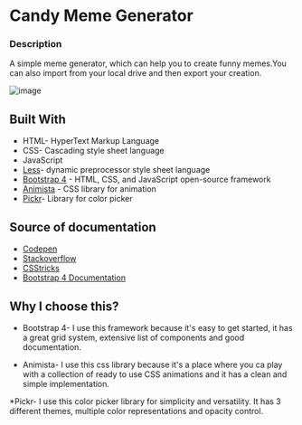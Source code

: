 # Candy Meme Generator

### Description

A simple meme generator, which can help you to create funny memes.You can also import from your local drive and then export your creation.


![image](https://user-images.githubusercontent.com/57944914/71680172-15a79200-2d92-11ea-9691-03605f702c7a.PNG)

## Built With

* HTML- HyperText Markup Language
* CSS- Cascading style sheet language
* JavaScript
* [Less](http://lesscss.org/)- dynamic preprocessor style sheet language 
* [Bootstrap 4](https://getbootstrap.com/) - HTML, CSS, and JavaScript open-source framework
* [Animista](https://animista.net/) - CSS library for animation
* [Pickr](https://simonwep.github.io/pickr/)- Library for color picker



## Source of documentation

* [Codepen](https://codepen.io) 
* [Stackoverflow](https://stackoverflow.com/)
* [CSStricks](https://css-tricks.com/)
* [Bootstrap 4 Documentation](https://getbootstrap.com/)

## Why I choose this?

 * Bootstrap 4- I use this framework because it's easy to get started, it has a great grid system, extensive list of components 
   and good documentation.
 
 * Animista- I use this css library because it's a place where you ca play with a collection of ready to use CSS animations and it has 
 a clean and simple implementation.
 
 *Pickr- I use this color picker library for simplicity and versatility. It has 3 different themes, multiple color representations
 and opacity control.
 
